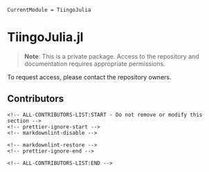 ```@meta
CurrentModule = TiingoJulia
```

# TiingoJulia.jl

> **Note**: This is a private package. Access to the repository and documentation requires appropriate permissions.

To request access, please contact the repository owners.

## Contributors

```@raw html
<!-- ALL-CONTRIBUTORS-LIST:START - Do not remove or modify this section -->
<!-- prettier-ignore-start -->
<!-- markdownlint-disable -->

<!-- markdownlint-restore -->
<!-- prettier-ignore-end -->

<!-- ALL-CONTRIBUTORS-LIST:END -->
```

